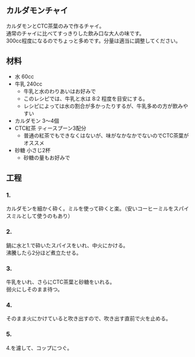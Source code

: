 カルダモンチャイ
--

カルダモンとCTC茶葉のみで作るチャイ。  
通常のチャイに比べてすっきりした飲み口な大人の味です。  
300cc程度になるのでちょっと多めです。分量は適当に調整してください。

材料
--

* 水 60cc
* 牛乳 240cc
  * 牛乳と水のわりあいはお好みで
  * このレシピでは、牛乳と水は 8:2 程度を目安にする。
  * レシピによっては水の割合が多かったりするが、牛乳多めの方が飲みやすい
* カルダモン 3〜4個
* CTC紅茶 ティースプーン3配分
  * 普通の紅茶でもできなくはないが、味がなかなかでないのでCTC茶葉がオススメ
* 砂糖 小さじ2杯
  * 砂糖の量もお好みで

工程
--

### 1.

カルダモンを細かく砕く。ミルを使って砕くと楽。（安いコーヒーミルをスパイスミルとして使うのもあり）

### 2.

鍋に水と1.で砕いたスパイスをいれ、中火にかける。  
沸騰したら2分ほど煮立たせる。

### 3.

牛乳をいれ、さらにCTC茶葉と砂糖をいれる。  
弱火にしそのまま待つ。

### 4.

そのまま火にかけていると吹き出すので、吹き出す直前で火を止める。

### 5.

4.を濾して、コップにつぐ。
